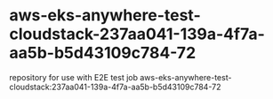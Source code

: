 # aws-eks-anywhere-test-cloudstack-237aa041-139a-4f7a-aa5b-b5d43109c784-72
repository for use with E2E test job aws-eks-anywhere-test-cloudstack:237aa041-139a-4f7a-aa5b-b5d43109c784-72

